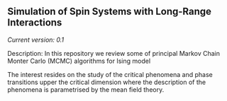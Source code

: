 Simulation of Spin Systems with Long-Range Interactions
------------------------------------------------

*Current version: 0.1*

Description:
In this repository we review some of principal Markov Chain Monter Carlo (MCMC) algorithms for Ising model

The interest resides on the study of the critical phenomena and phase transitions upper the critical dimension where the description of the phenomena is parametrised by the mean field theory.
